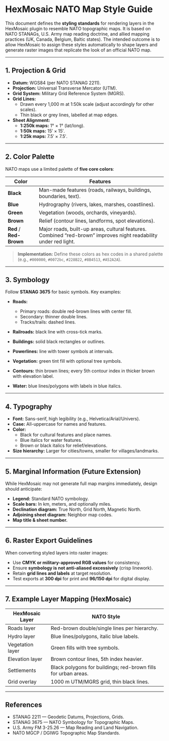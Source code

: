 # HexMosaic NATO Map Style Guide

This document defines the **styling standards** for rendering layers in the HexMosaic plugin to resemble NATO topographic maps. It is based on NATO STANAGs, U.S. Army map reading doctrine, and allied mapping practices (UK, Canada, Belgium, Baltic states). The intended outcome is to allow HexMosaic to assign these styles automatically to shape layers and generate raster images that replicate the look of an official NATO map.

---

## 1. Projection & Grid

- **Datum:** WGS84 (per NATO STANAG 2211).  
- **Projection:** Universal Transverse Mercator (UTM).  
- **Grid System:** Military Grid Reference System (MGRS).  
- **Grid Lines:**  
  - Drawn every 1,000 m at 1:50k scale (adjust accordingly for other scales).  
  - Thin black or grey lines, labelled at map edges.  
- **Sheet Alignment:**  
  - **1:250k maps:** 1° × 1° (lat/long).  
  - **1:50k maps:** 15′ × 15′.  
  - **1:25k maps:** 7.5′ × 7.5′.

---

## 2. Color Palette

NATO maps use a limited palette of **five core colors**:

| Color  | Features                                    |
|--------|---------------------------------------------|
| **Black** | Man-made features (roads, railways, buildings, boundaries, text). |
| **Blue**  | Hydrography (rivers, lakes, marshes, coastlines). |
| **Green** | Vegetation (woods, orchards, vineyards). |
| **Brown** | Relief (contour lines, landforms, spot elevations). |
| **Red** / **Red-Brown** | Major roads, built-up areas, cultural features. Combined “red-brown” improves night readability under red light. |

> **Implementation:** Define these colors as hex codes in a shared palette (e.g., `#000000`, `#0072bc`, `#228B22`, `#8B4513`, `#A52A2A`).

---

## 3. Symbology

Follow **STANAG 3675** for basic symbols. Key examples:

- **Roads:**  
  - Primary roads: double red-brown lines with center fill.  
  - Secondary: thinner double lines.  
  - Tracks/trails: dashed lines.

- **Railroads:** black line with cross-tick marks.  
- **Buildings:** solid black rectangles or outlines.  
- **Powerlines:** line with tower symbols at intervals.  
- **Vegetation:** green tint fill with optional tree symbols.  
- **Contours:** thin brown lines; every 5th contour index in thicker brown with elevation label.  
- **Water:** blue lines/polygons with labels in blue italics.

---

## 4. Typography

- **Font:** Sans-serif, high legibility (e.g., Helvetica/Arial/Univers).  
- **Case:** All-uppercase for names and features.  
- **Color:**  
  - Black for cultural features and place names.  
  - Blue italics for water features.  
  - Brown or black italics for relief/elevations.  
- **Size hierarchy:** Larger for cities/towns, smaller for villages/landmarks.  

---

## 5. Marginal Information (Future Extension)

While HexMosaic may not generate full map margins immediately, design should anticipate:

- **Legend:** Standard NATO symbology.  
- **Scale bars:** In km, meters, and optionally miles.  
- **Declination diagram:** True North, Grid North, Magnetic North.  
- **Adjoining sheet diagram:** Neighbor map codes.  
- **Map title & sheet number.**

---

## 6. Raster Export Guidelines

When converting styled layers into raster images:

- Use **CMYK or military-approved RGB values** for consistency.  
- Ensure **symbology is not anti-aliased excessively** (crisp linework).  
- Retain **grid lines and labels** at target resolution.  
- Test exports at **300 dpi** for print and **96/150 dpi** for digital display.

---

## 7. Example Layer Mapping (HexMosaic)

| HexMosaic Layer | NATO Style |
|-----------------|------------|
| Roads layer     | Red-brown double/single lines per hierarchy. |
| Hydro layer     | Blue lines/polygons, italic blue labels. |
| Vegetation layer| Green fills with tree symbols. |
| Elevation layer | Brown contour lines, 5th index heavier. |
| Settlements     | Black polygons for buildings; red-brown fills for urban areas. |
| Grid overlay    | 1000 m UTM/MGRS grid, thin black lines. |

---

## References

- STANAG 2211 — Geodetic Datums, Projections, Grids.  
- STANAG 3675 — NATO Symbology for Topographic Maps.  
- U.S. Army FM 3-25.26 — Map Reading and Land Navigation.  
- NATO MGCP / DGIWG Topographic Map Standards.

